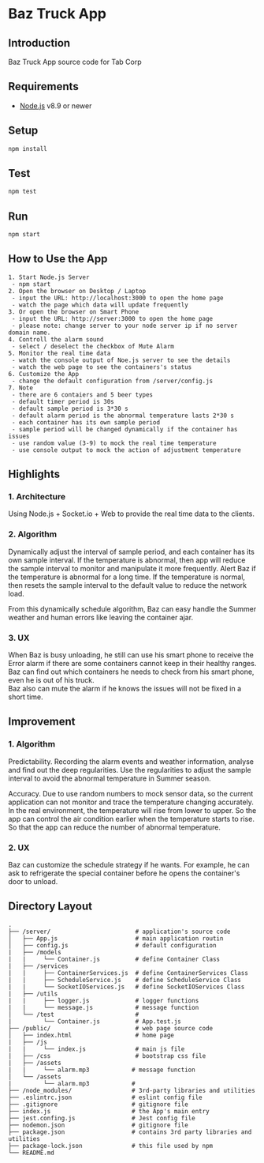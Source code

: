 # Baz Truck App

## Introduction

Baz Truck App source code for Tab Corp

## Requirements

- [Node.js](https://nodejs.org/) v8.9 or newer

## Setup

``` bash
npm install
```
## Test
``` bash
npm test
```
## Run
``` bash
npm start
```

## How to Use the App
```
1. Start Node.js Server
 - npm start
2. Open the browser on Desktop / Laptop
 - input the URL: http://localhost:3000 to open the home page
 - watch the page which data will update frequently
3. Or open the browser on Smart Phone
 - input the URL: http://server:3000 to open the home page
 - please note: change server to your node server ip if no server domain name. 
4. Controll the alarm sound
 - select / deselect the checkbox of Mute Alarm 
5. Monitor the real time data
 - watch the console output of Noe.js server to see the details
 - watch the web page to see the containers's status
6. Customize the App
 - change the default configuration from /server/config.js
7. Note
 - there are 6 contaiers and 5 beer types
 - default timer period is 30s
 - default sample period is 3*30 s
 - default alarm period is the abnormal temperature lasts 2*30 s 
 - each container has its own sample period
 - sample period will be changed dynamically if the container has issues
 - use random value (3-9) to mock the real time temperature
 - use console output to mock the action of adjustment temperature
```

## Highlights
### 1. Architecture
  Using Node.js + Socket.io + Web to provide the real time data to the clients.
### 2. Algorithm
  Dynamically adjust the interval of sample period, and each container has its own sample interval.
  If the temperature is abnormal, then app will reduce the sample interval to monitor and manipulate it more frequently.
  Alert Baz if the temperature is abnormal for a long time.
  If the temperature is normal, then resets the sample interval to the default value to reduce the network load.

  From this dynamically schedule algorithm, Baz can easy handle the Summer weather and human errors like leaving the container ajar.
### 3. UX
  When Baz is busy unloading, he still can use his smart phone to receive the Error alarm if there are some containers cannot keep in their healthy ranges. 
  Baz can find out which containers he needs to check from his smart phone, even he is out of his truck.  
  Baz also can mute the alarm if he knows the issues will not be fixed in a short time.

## Improvement 
### 1. Algorithm
  Predictability. Recording the alarm events and weather information, analyse and find out the deep regularities. Use the regularities to adjust the sample interval to avoid the abnormal temperature in Summer season.
  
  Accuracy. Due to use random numbers to mock sensor data, so the current application can not monitor and trace the temperature changing accurately. In the real environment, the temperature will rise from lower to upper. So the app can control the air condition earlier when the temperature starts to rise. So that the app can reduce the number of abnormal temperature.
### 2. UX
  Baz can customize the schedule strategy if he wants. For example, he can ask to refrigerate the special container before he opens the container's door to unload.    

## Directory Layout

```
.
├── /server/                        # application's source code
│   ├── App.js                      # main application routin
│   ├── config.js                   # default configuration
|   ├── /models
|   |     └── Container.js          # define Container Class    
|   ├── /services
|   |     ├── ContainerServices.js  # define ContainerServices Class
|   |     ├── ScheduleService.js    # define ScheduleService Class
|   |     └── SocketIOServices.js   # define SocketIOServices Class 
|   ├── /utils
|   |     ├── logger.js             # logger functions
|   |     └── message.js            # message function 
│   └── /test                       # 
|         └── Container.js          # App.test.js
├── /public/                        # web page source code
│   ├── index.html                  # home page
|   ├── /js
|   |     └── index.js              # main js file    
|   ├── /css                        # bootstrap css file
|   ├── /assets
|   |     └── alarm.mp3            # message function 
│   └── /assets                     
|         └── alarm.mp3            # 
├── /node_modules/                 # 3rd-party libraries and utilities
├── .eslintrc.json                 # eslint config file
├── .gitignore                     # gitignore file
├── index.js                       # the App's main entry
├── jest.confing.js                # Jest config file
├── nodemon.json                   # gitignore file
├── package.json                   # contains 3rd party libraries and utilities
├── package-lock.json              # this file used by npm
└── README.md                      
```

